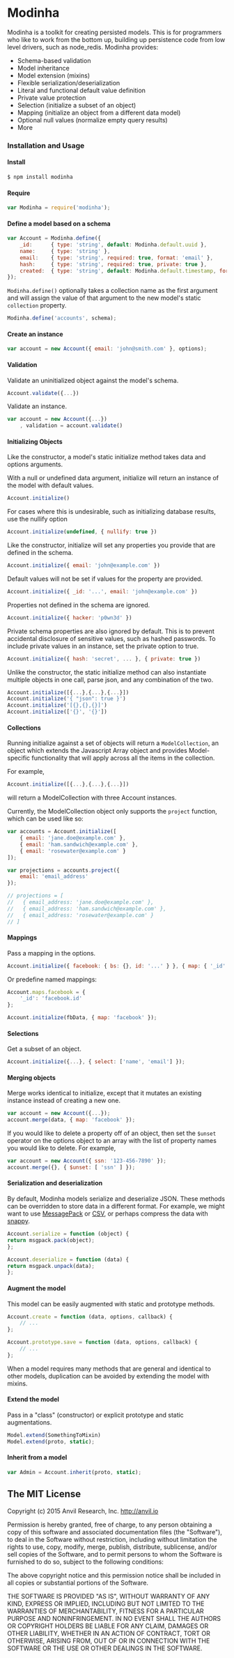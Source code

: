 # Modinha

Modinha is a toolkit for creating persisted models. This is for programmers who like to work from the bottom up, building up persistence code from low level drivers, such as node_redis. Modinha provides:

* Schema-based validation
* Model inheritance
* Model extension (mixins)
* Flexible serialization/deserialization
* Literal and functional default value definition
* Private value protection
* Selection (initialize a subset of an object)
* Mapping (initialize an object from a different data model)
* Optional null values (normalize empty query results)
* More



### Installation and Usage

#### Install

```bash
$ npm install modinha
```


#### Require

```javascript
var Modinha = require('modinha');
```


#### Define a model based on a schema

```javascript
var Account = Modinha.define({
    _id:      { type: 'string', default: Modinha.default.uuid },
    name:     { type: 'string' },
    email:    { type: 'string', required: true, format: 'email' },
    hash:     { type: 'string', required: true, private: true },
    created:  { type: 'string', default: Modinha.default.timestamp, format: 'utc-millisec' }
});
```

`Modinha.define()` optionally takes a collection name as the first argument and will assign the value of that argument to the new model's static `collection` property.

```javascript
Modinha.define('accounts', schema);
```


#### Create an instance

```javascript
var account = new Account({ email: 'john@smith.com' }, options);
```


#### Validation

Validate an uninitialized object against the model's schema.

```javascript
Account.validate({...})
```

Validate an instance.

```javascript
var account = new Account({...})
    , validation = account.validate()
```


#### Initializing Objects

Like the constructor, a model's static initialize method takes data and options arguments.

With a null or undefined data argument, initialize will return an instance of the model with default values.

```javascript
Account.initialize()
```

For cases where this is undesirable, such as initializing database results, use the nullify option

```javascript
Account.initialize(undefined, { nullify: true })
```

Like the constructor, initialize will set any properties you provide that are defined in the schema.

```javascript
Account.initialize({ email: 'john@example.com' })
```

Default values will not be set if values for the property are provided.

```javascript
Account.initialize({ _id: '...', email: 'john@example.com' })
```

Properties not defined in the schema are ignored.

```javascript
Account.initialize({ hacker: 'p0wn3d' })
```

Private schema properties are also ignored by default. This is to prevent accidental disclosure of sensitive values, such as hashed passwords. To include private values in an instance, set the private option to true.

```javascript
Account.initialize({ hash: 'secret', ... }, { private: true })
```

Unlike the constructor, the static initialize method can also instantiate multiple objects in one call, parse json, and any combination of the two.

```javascript
Account.initialize([{...},{...},{...}])
Account.initialize('{ "json": true }')
Account.initialize('[{},{},{}]')
Account.initialize(['{}', '{}'])
```

#### Collections

Running initialize against a set of objects will return a `ModelCollection`, an
object which extends the Javascript Array object and provides Model-specific
functionality that will apply across all the items in the collection.

For example,

```javascript
Account.initialize([{...},{...},{...}])
```

will return a ModelCollection with three Account instances.

Currently, the ModelCollection object only supports the `project` function,
which can be used like so:

```javascript
var accounts = Account.initialize([
    { email: 'jane.doe@example.com' },
    { email: 'ham.sandwich@example.com' },
    { email: 'rosewater@example.com' }
]);

var projections = accounts.project({
    email: 'email_address'
});

// projections = [
//   { email_address: 'jane.doe@example.com' },
//   { email_address: 'ham.sandwich@example.com' },
//   { email_address: 'rosewater@example.com' }
// ]
```



#### Mappings

Pass a mapping in the options.

```javascript
Account.initialize({ facebook: { bs: {}, id: '...' } }, { map: { '_id': 'facebook.id' } })
```

Or predefine named mappings:

```javascript
Account.maps.facebook = {
    '_id': 'facebook.id'
};
```

```javascript
Account.initialize(fbData, { map: 'facebook' });
```


#### Selections

Get a subset of an object.

```javascript
Account.initialize({...}, { select: ['name', 'email'] });
```


#### Merging objects

Merge works identical to initialize, except that it mutates an existing instance instead of creating a new one.

```javascript
var account = new Account({...});
account.merge(data, { map: 'facebook' });
```

If you would like to delete a property off of an object, then set the `$unset` operator on the options object to an array with the list of property names you would like to delete. For example,

```javascript
var account = new Account({ ssn: '123-456-7890' });
account.merge({}, { $unset: [ 'ssn' ] });
```


#### Serialization and deserialization

By default, Modinha models serialize and deserialize JSON. These methods can be overridden to store data in a different format. For example, we might want to use [MessagePack](http://msgpack.org/) or [CSV](https://tools.ietf.org/html/rfc4180), or perhaps compress the data with [snappy](https://code.google.com/p/snappy/).

```javascript
Account.serialize = function (object) {
return msgpack.pack(object);
};

Account.deserialize = function (data) {
return msgpack.unpack(data);
};
```


#### Augment the model

This model can be easily augmented with static and prototype methods.

```javascript
Account.create = function (data, options, callback) {
    // ...
};

Account.prototype.save = function (data, options, callback) {
    // ...
};
```

When a model requires many methods that are general and identical to other models, duplication can be avoided by extending the model with mixins.


#### Extend the model

Pass in a "class" (constructor) or explicit prototype and static augmentations.

```javascript
Model.extend(SomethingToMixin)
Model.extend(proto, static);
```


#### Inherit from a model

```javascript
var Admin = Account.inherit(proto, static);
```



## The MIT License

Copyright (c) 2015 Anvil Research, Inc. http://anvil.io

Permission is hereby granted, free of charge, to any person obtaining a copy
of this software and associated documentation files (the "Software"), to deal
in the Software without restriction, including without limitation the rights
to use, copy, modify, merge, publish, distribute, sublicense, and/or sell
copies of the Software, and to permit persons to whom the Software is
furnished to do so, subject to the following conditions:

The above copyright notice and this permission notice shall be included in
all copies or substantial portions of the Software.

THE SOFTWARE IS PROVIDED "AS IS", WITHOUT WARRANTY OF ANY KIND, EXPRESS OR
IMPLIED, INCLUDING BUT NOT LIMITED TO THE WARRANTIES OF MERCHANTABILITY,
FITNESS FOR A PARTICULAR PURPOSE AND NONINFRINGEMENT. IN NO EVENT SHALL THE
AUTHORS OR COPYRIGHT HOLDERS BE LIABLE FOR ANY CLAIM, DAMAGES OR OTHER
LIABILITY, WHETHER IN AN ACTION OF CONTRACT, TORT OR OTHERWISE, ARISING FROM,
OUT OF OR IN CONNECTION WITH THE SOFTWARE OR THE USE OR OTHER DEALINGS IN
THE SOFTWARE.
